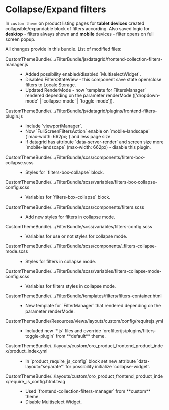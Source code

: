 # Collapse/Expand filters

In `custom theme` on product listing pages for **tablet devices** created collapsible/expandable block of filters according.
Also saved logic for **desktop** - filters always shown and **mobile** devices - filter opens on full screen popup.

All changes provide in this bundle.
List of modified files:
<dl>
    <dt>CustomThemeBundle/.../FilterBundle/js/datagrid/frontend-collection-filters-manager.js</dt>
    <dd>
        <ul>
            <li>Added possibility enabled/disabled `MultiselectWidget`.</li>
            <li>Disabled FiltersStateView - this component save state open/close filters to Locale Storage.</li>
            <li> Updated RenderMode - now `template for FiltersManager` rendered depending on
                the parameter renderMode (['dropdown-mode' | 'collapse-mode' | 'toggle-mode']).
            </li>
        </ul>
    </dd>
    <dt>CustomThemeBundle/.../FilterBundle/js/datagrid/plugins/frontend-filters-plugin.js</dt>
    <dd>
        <ul>
            <li>Include `viewportManager`.</li>
            <li>Now `FullScreenFiltersAction` enable on `mobile-landscape` (`max-width: 662px;`) and less page size.</li>
            <li>If datagrid has attribute `data-server-render` and screen size more `mobile-landscape` (max-width: 662px) - disable this plugin.</li>
        </ul>
    </dd>
    <dt>CustomThemeBundle/.../FilterBundle/scss/components/filters-box-collapse.scss</dt>
    <dd>
         <ul>
            <li>Styles for `filters-box-collapse` block.</li>
         </ul>
    </dd>
    <dt>CustomThemeBundle/.../FilterBundle/scss/variables/filters-box-collapse-config.scss</dt>
    <dd>
         <ul>
            <li>Variables for `filters-box-collapse` block.</li>
         </ul>
    </dd>
    <dt>CustomThemeBundle/.../FilterBundle/scss/components/filters.scss</dt>
    <dd>
     <ul>
        <li>Add new styles for filters in collapse mode.</li>
     </ul>
    </dd>
    <dt>CustomThemeBundle/.../FilterBundle/scss/variables/filters-config.scss</dt>
    <dd>
         <ul>
            <li>Variables for use or not styles for collapse mode.</li>
         </ul>
    </dd>
    <dt>CustomThemeBundle/.../FilterBundle/scss/components/_filters-collapse-mode.scss</dt>
    <dd>
         <ul>
            <li>Styles for filters in collapse mode.</li>
         </ul>
    </dd>
    <dt>CustomThemeBundle/.../FilterBundle/scss/variables/filters-collapse-mode-config.scss</dt>
    <dd>
         <ul>
            <li>Variables for filters styles in collapse mode.</li>
         </ul>
    </dd>
    <dt>CustomThemeBundle/.../FilterBundle/templates/filters/filters-container.html</dt>
    <dd>
         <ul>
            <li>New template for `FilterManager` that rendered depending on the parameter renderMode.</li>
         </ul>
    </dd>
    <dt>CustomThemeBundle/Resources/views/layouts/custom/config/requirejs.yml</dt>
    <dd>
         <ul>
            <li>Included new `*.js` files and override `orofilter/js/plugins/filters-toggle-plugin` from **default** theme.</li>
         </ul>
    </dd>
    <dt>CustomThemeBundle/../layouts/custom/oro_product_frontend_product_index/product_index.yml</dt>
    <dd>
         <ul>
            <li>In `product_require_js_config` block set new attribute `data-layout="separate"`
                for possibility initialize `collapse-widget`.
            </li>
         </ul>
    </dd>
    <dt>CustomThemeBundle/../layouts/custom/oro_product_frontend_product_index/require_js_config.html.twig</dt>
    <dd>
         <ul>
            <li>Used `frontend-collection-filters-manager` from **custom** theme.</li>
            <li>Disable Multiselect Widget.</li>
         </ul>
    </dd>
</dl>
